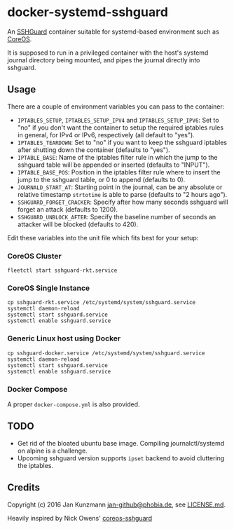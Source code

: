 # docker-systemd-sshguard

An [SSHGuard](http://www.sshguard.net) container suitable for systemd-based environment such as [CoreOS](http://coreos.com).

It is supposed to run in a privileged container with the host's systemd journal directory being mounted, and pipes the journal directly into sshguard.


## Usage

There are a couple of environment variables you can pass to the container:

* `IPTABLES_SETUP`, `IPTABLES_SETUP_IPV4` and `IPTABLES_SETUP_IPV6`: Set to "no" if you don't want the container to setup the required iptables rules in general, for IPv4 or IPv6, respectively (all default to "yes").
* `IPTABLES_TEARDOWN`: Set to "no" if you want to keep the sshguard iptables after shutting down the container (defaults to "yes").
* `IPTABLE_BASE`: Name of the iptables filter rule in which the jump to the sshguard table will be appended or inserted (defaults to "INPUT").
* `IPTABLE_BASE_POS`: Position in the iptables filter rule where to insert the jump to the sshguard table, or 0 to append (defaults to 0).
* `JOURNALD_START_AT`: Starting point in the journal, can be any absolute or relative timestamp `strtotime` is able to parse (defaults to "2 hours ago").
* `SSHGUARD_FORGET_CRACKER`: Specify after how many seconds sshguard will forget an attack (defaults to 1200).
* `SSHGUARD_UNBLOCK_AFTER`: Specify the baseline number of seconds an attacker will be blocked (defaults to 420).

Edit these variables into the unit file which fits best for your setup:

### CoreOS Cluster

```
fleetctl start sshguard-rkt.service
```

### CoreOS Single Instance

```
cp sshguard-rkt.service /etc/systemd/system/sshguard.service
systemctl daemon-reload
systemctl start sshguard.service
systemctl enable sshguard.service
```

### Generic Linux host using Docker

```
cp sshguard-docker.service /etc/systemd/system/sshguard.service
systemctl daemon-reload
systemctl start sshguard.service
systemctl enable sshguard.service
```

### Docker Compose

A proper `docker-compose.yml` is also provided.


## TODO

* Get rid of the bloated ubuntu base image. Compiling journalctl/systemd on alpine is a challenge.
* Upcoming sshguard version supports `ipset` backend to avoid cluttering the iptables.


## Credits

Copyright (c) 2016 Jan Kunzmann <jan-github@phobia.de>, see [LICENSE.md](LICENSE.md).

Heavily inspired by Nick Owens' [coreos-sshguard](https://github.com/mischief/coreos-sshguard)
